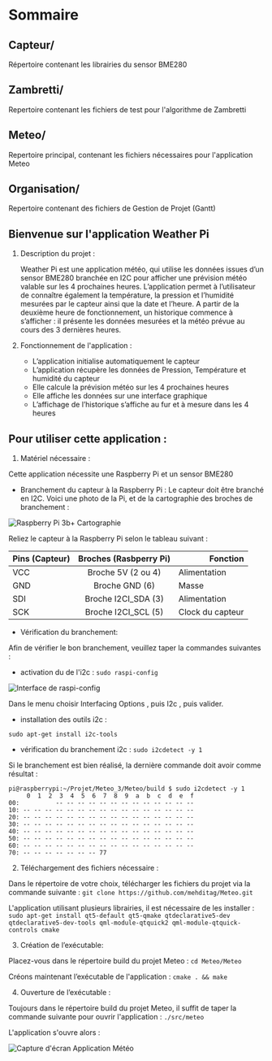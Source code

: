 # Sommaire

## Capteur/
Répertoire contenant les librairies du sensor BME280

## Zambretti/
Repertoire contenant les fichiers de test pour l'algorithme de Zambretti

## Meteo/
Repertoire principal, contenant les fichiers nécessaires pour l'application Meteo

## Organisation/
Repertoire contenant des fichiers de Gestion de Projet (Gantt)

## Bienvenue sur l'application Weather Pi

 1. Description du projet :

	Weather Pi est une application météo, qui utilise les données issues d’un sensor BME280 branchée en I2C pour afficher une prévision météo valable sur les 4 prochaines heures. L’application permet à l’utilisateur de connaître également la température, la pression et l’humidité mesurées par le capteur ainsi que la date et l’heure. A partir de la deuxième heure de fonctionnement, un historique commence à s’afficher : il présente les données mesurées et la météo prévue au cours des 3 dernières heures.

 2. Fonctionnement de l'application :

	- L’application initialise automatiquement le capteur
	- L’application récupère les données de Pression, Température et humidité du capteur
	- Elle calcule la prévision météo sur les 4 prochaines heures
	- Elle affiche les données sur une interface graphique
	- L’affichage de l’historique s’affiche au fur et à mesure dans les 4 heures

## Pour utiliser cette application :

1. Matériel nécessaire :

Cette application nécessite une Raspberry Pi et un sensor BME280 

- Branchement du capteur à la Raspberry Pi : 
	Le capteur doit être branché en I2C. Voici une photo de la Pi, et de la cartographie des broches de branchement : 
<img src = "https://projetsdiy.fr/wp-content/uploads/2017/06/Raspberry-pi-reperage-broches-Pinout.jpg" title = "Raspberry Pi 3b+ Cartographie" alt = "Raspberry Pi 3b+ Cartographie" >

Reliez le capteur à la Raspberry Pi selon le tableau suivant : 


  
<table>
	<thead>
		<tr>
			<th> Pins (Capteur)</th>  
			<th align="center">Broches (Rasbperry Pi)</th>  
			<th align="right">Fonction</th>  
		</tr>  
	</thead>  
	<tbody>  
		<tr>  
			<td>VCC</td>  
			<td align="center">Broche 5V (2 ou 4)</td>  
			<td align="left">Alimentation</td>  
		</tr>
		<tr>  
			<td>GND</td>  
			<td align="center">Broche GND (6)</td>  
			<td align="left">Masse</td>  
		</tr>  
		<tr>  
			<td>SDI</td>  
			<td align="center">Broche I2CI_SDA (3)</td>  
			<td align="left">Alimentation</td>  </tr>  
		<tr>  
			<td>SCK</td>  
			<td align="center">Broche I2CI_SCL (5)</td>  
			<td align="left">Clock du capteur</td>  
		</tr>  
	</tbody>  
</table>
   
   
- Vérification du branchement:

Afin de vérifier le bon branchement, veuillez taper la commandes suivantes :

- activation du de l'i2c :
``` sudo raspi-config ```

<img src = "https://raw.githubusercontent.com/lesp/E14-IoT-Garden-Projects/master/Project%201%20-%20UV%20and%20Soil%20Moisture/Images/raspi-config-main.png" title = "Interface de raspi-config">

   Dans le menu choisir Interfacing Options , puis I2c , puis valider.

- installation des outils i2c : 
```
sudo apt-get install i2c-tools
```

- vérification du branchement i2c : ```sudo i2cdetect -y 1```

Si le branchement est bien réalisé, la dernière commande doit avoir comme résultat :
```
pi@raspberrypi:~/Projet/Meteo_3/Meteo/build $ sudo i2cdetect -y 1
     0  1  2  3  4  5  6  7  8  9  a  b  c  d  e  f
00:          -- -- -- -- -- -- -- -- -- -- -- -- -- 
10: -- -- -- -- -- -- -- -- -- -- -- -- -- -- -- -- 
20: -- -- -- -- -- -- -- -- -- -- -- -- -- -- -- -- 
30: -- -- -- -- -- -- -- -- -- -- -- -- -- -- -- -- 
40: -- -- -- -- -- -- -- -- -- -- -- -- -- -- -- -- 
50: -- -- -- -- -- -- -- -- -- -- -- -- -- -- -- -- 
60: -- -- -- -- -- -- -- -- -- -- -- -- -- -- -- -- 
70: -- -- -- -- -- -- -- 77 
```

2. Téléchargement des fichiers nécessaire :

Dans le répertoire de votre choix, télécharger les fichiers du projet via la commande suivante : 
`git clone https://github.com/mehditag/Meteo.git `

L'application utilisant plusieurs librairies, il est nécessaire de les installer :
`sudo apt-get install qt5-default qt5-qmake qtdeclarative5-dev qtdeclarative5-dev-tools qml-module-qtquick2 qml-module-qtquick-controls cmake`

3. Création de l’exécutable:

Placez-vous dans le répertoire build du projet Meteo : `cd Meteo/Meteo`

Créons maintenant l’exécutable de l'application : `cmake . && make`

4. Ouverture de l’exécutable : 

Toujours dans le répertoire build du projet Meteo, il suffit de taper la commande suivante pour ouvrir l'application : `./src/meteo`

L'application s'ouvre alors :

<img src = "https://github.com/mehditag/Meteo/blob/master/Organisation/Screenshot.svg" title = "Capture d'écran Application Météo" alt = "Capture d'écran Application Météo" >
